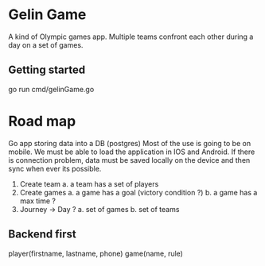 # Gelin Game

A kind of Olympic games app. Multiple teams confront each other during a day on a set of games.

## Getting started

go run cmd/gelinGame.go

# Road map

Go app storing data into a DB (postgres)
Most of the use is going to be on mobile. We must be able to load the application in IOS and Android. 
If there is connection problem, data must be saved locally on the device and then sync when ever its possible.

1. Create team 
  a. a team has a set of players
2. Create games
  a. a game has a goal (victory condition ?)
  b. a game has a max time ?
3. Journey -> Day ?
  a. set of games 
  b. set of teams

## Backend first
player(firstname, lastname, phone)
game(name, rule)
